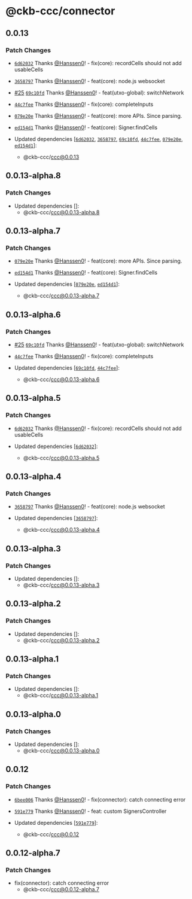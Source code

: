 # @ckb-ccc/connector

## 0.0.13

### Patch Changes

- [`6d62032`](https://github.com/ckb-ecofund/ccc/commit/6d620326f42f8c48eff9deb95578cf28d7bf5c97) Thanks [@Hanssen0](https://github.com/Hanssen0)! - fix(core): recordCells should not add usableCells

- [`3658797`](https://github.com/ckb-ecofund/ccc/commit/3658797e67c42c56b20fa66481d0455ed019e69f) Thanks [@Hanssen0](https://github.com/Hanssen0)! - feat(core): node.js websocket

- [#25](https://github.com/ckb-ecofund/ccc/pull/25) [`69c10fd`](https://github.com/ckb-ecofund/ccc/commit/69c10fdfcd507433c13b15d17015dca4687afb97) Thanks [@Hanssen0](https://github.com/Hanssen0)! - feat(utxo-global): switchNetwork

- [`44c7fee`](https://github.com/ckb-ecofund/ccc/commit/44c7feed37369836268fba21884418682f15254b) Thanks [@Hanssen0](https://github.com/Hanssen0)! - fix(core): completeInputs

- [`079e20e`](https://github.com/ckb-ecofund/ccc/commit/079e20ef14cf9a7c06bbaddf3e92cbfbb005da11) Thanks [@Hanssen0](https://github.com/Hanssen0)! - feat(core): more APIs. Since parsing.

- [`ed154d1`](https://github.com/ckb-ecofund/ccc/commit/ed154d189e239907ad686ec51ac8133b6d5eb895) Thanks [@Hanssen0](https://github.com/Hanssen0)! - feat(core): Signer.findCells

- Updated dependencies [[`6d62032`](https://github.com/ckb-ecofund/ccc/commit/6d620326f42f8c48eff9deb95578cf28d7bf5c97), [`3658797`](https://github.com/ckb-ecofund/ccc/commit/3658797e67c42c56b20fa66481d0455ed019e69f), [`69c10fd`](https://github.com/ckb-ecofund/ccc/commit/69c10fdfcd507433c13b15d17015dca4687afb97), [`44c7fee`](https://github.com/ckb-ecofund/ccc/commit/44c7feed37369836268fba21884418682f15254b), [`079e20e`](https://github.com/ckb-ecofund/ccc/commit/079e20ef14cf9a7c06bbaddf3e92cbfbb005da11), [`ed154d1`](https://github.com/ckb-ecofund/ccc/commit/ed154d189e239907ad686ec51ac8133b6d5eb895)]:
  - @ckb-ccc/ccc@0.0.13

## 0.0.13-alpha.8

### Patch Changes

- Updated dependencies []:
  - @ckb-ccc/ccc@0.0.13-alpha.8

## 0.0.13-alpha.7

### Patch Changes

- [`079e20e`](https://github.com/ckb-ecofund/ccc/commit/079e20ef14cf9a7c06bbaddf3e92cbfbb005da11) Thanks [@Hanssen0](https://github.com/Hanssen0)! - feat(core): more APIs. Since parsing.

- [`ed154d1`](https://github.com/ckb-ecofund/ccc/commit/ed154d189e239907ad686ec51ac8133b6d5eb895) Thanks [@Hanssen0](https://github.com/Hanssen0)! - feat(core): Signer.findCells

- Updated dependencies [[`079e20e`](https://github.com/ckb-ecofund/ccc/commit/079e20ef14cf9a7c06bbaddf3e92cbfbb005da11), [`ed154d1`](https://github.com/ckb-ecofund/ccc/commit/ed154d189e239907ad686ec51ac8133b6d5eb895)]:
  - @ckb-ccc/ccc@0.0.13-alpha.7

## 0.0.13-alpha.6

### Patch Changes

- [#25](https://github.com/ckb-ecofund/ccc/pull/25) [`69c10fd`](https://github.com/ckb-ecofund/ccc/commit/69c10fdfcd507433c13b15d17015dca4687afb97) Thanks [@Hanssen0](https://github.com/Hanssen0)! - feat(utxo-global): switchNetwork

- [`44c7fee`](https://github.com/ckb-ecofund/ccc/commit/44c7feed37369836268fba21884418682f15254b) Thanks [@Hanssen0](https://github.com/Hanssen0)! - fix(core): completeInputs

- Updated dependencies [[`69c10fd`](https://github.com/ckb-ecofund/ccc/commit/69c10fdfcd507433c13b15d17015dca4687afb97), [`44c7fee`](https://github.com/ckb-ecofund/ccc/commit/44c7feed37369836268fba21884418682f15254b)]:
  - @ckb-ccc/ccc@0.0.13-alpha.6

## 0.0.13-alpha.5

### Patch Changes

- [`6d62032`](https://github.com/ckb-ecofund/ccc/commit/6d620326f42f8c48eff9deb95578cf28d7bf5c97) Thanks [@Hanssen0](https://github.com/Hanssen0)! - fix(core): recordCells should not add usableCells

- Updated dependencies [[`6d62032`](https://github.com/ckb-ecofund/ccc/commit/6d620326f42f8c48eff9deb95578cf28d7bf5c97)]:
  - @ckb-ccc/ccc@0.0.13-alpha.5

## 0.0.13-alpha.4

### Patch Changes

- [`3658797`](https://github.com/ckb-ecofund/ccc/commit/3658797e67c42c56b20fa66481d0455ed019e69f) Thanks [@Hanssen0](https://github.com/Hanssen0)! - feat(core): node.js websocket

- Updated dependencies [[`3658797`](https://github.com/ckb-ecofund/ccc/commit/3658797e67c42c56b20fa66481d0455ed019e69f)]:
  - @ckb-ccc/ccc@0.0.13-alpha.4

## 0.0.13-alpha.3

### Patch Changes

- Updated dependencies []:
  - @ckb-ccc/ccc@0.0.13-alpha.3

## 0.0.13-alpha.2

### Patch Changes

- Updated dependencies []:
  - @ckb-ccc/ccc@0.0.13-alpha.2

## 0.0.13-alpha.1

### Patch Changes

- Updated dependencies []:
  - @ckb-ccc/ccc@0.0.13-alpha.1

## 0.0.13-alpha.0

### Patch Changes

- Updated dependencies []:
  - @ckb-ccc/ccc@0.0.13-alpha.0

## 0.0.12

### Patch Changes

- [`6bee006`](https://github.com/ckb-ecofund/ccc/commit/6bee006fbcb96986c65ca4d2d896fca21db2503b) Thanks [@Hanssen0](https://github.com/Hanssen0)! - fix(connector): catch connecting error

- [`591e779`](https://github.com/ckb-ecofund/ccc/commit/591e7794ce3d07ceaad55b7a80d2277fe0aa9fe7) Thanks [@Hanssen0](https://github.com/Hanssen0)! - feat: custom SignersController

- Updated dependencies [[`591e779`](https://github.com/ckb-ecofund/ccc/commit/591e7794ce3d07ceaad55b7a80d2277fe0aa9fe7)]:
  - @ckb-ccc/ccc@0.0.12

## 0.0.12-alpha.7

### Patch Changes

- fix(connector): catch connecting error
  - @ckb-ccc/ccc@0.0.12-alpha.7
